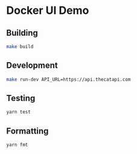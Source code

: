 # Docker UI Demo

## Building

```sh
make build
```

## Development

```sh
make run-dev API_URL=https://api.thecatapi.com
```

## Testing

```sh
yarn test
```

## Formatting

```sh
yarn fmt
```

